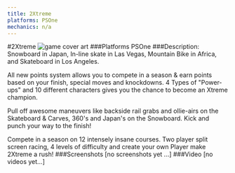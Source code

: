 ```yaml
---
title: 2Xtreme
platforms: PSOne
mechanics: n/a
---
```

#2Xtreme
![game cover art](//images.igdb.com/igdb/image/upload/t_cover_big/bom9igphpngu4wd9lzao.jpg "Logo Title Text 1")
###Platforms
PSOne
###Description:
Snowboard in Japan, In-line skate in Las Vegas, Mountain Bike in Africa, and Skateboard in Los Angeles. 
 
All new points system allows you to compete in a season & earn points based on your finish, special moves and knockdowns. 
4 Types of "Power-ups" and 10 different characters gives you the chance to become an Xtreme champion. 
 
Pull off awesome maneuvers like backside rail grabs and ollie-airs on the Skateboard & Carves, 360's and Japan's on the Snowboard. 
Kick and punch your way to the finish! 
 
Compete in a season on 12 intensely insane courses. Two player split screen racing, 4 levels of difficulty and create your own Player make 2Xtreme a rush!
###Screenshots
[no screenshots yet ...]
###Video
[no videos yet...]
